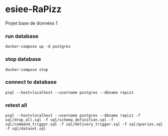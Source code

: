 # esiee-RaPizz
Projet base de données 1

### run database
`docker-compose up -d postgres`

### stop database
`docker-compose stop`

### connect to database
`psql --host=localhost --username postgres --dbname rapizz`

### retest all

`psql --host=localhost --username postgres --dbname rapizz -f sql/drop_all.sql -f sql/schema_definition.sql -f sql/command_trigger.sql -f sql/delivery_trigger.sql -f sql/queries.sql -f sql/dataset.sql`